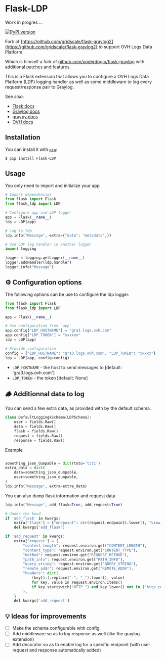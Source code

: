 # Flask-LDP

Work in progres ...

[![PyPI version](https://badge.fury.io/py/Flask-LDP.svg)](https://badge.fury.io/py/Flask-LDP)

Fork of [https://github.com/gridscale/flask-graylog2](https://github.com/gridscale/flask-graylog2) to support OVH Logs Data Platform.

Which is himself a fork of [github.com/underdogio/flask-graylog](https://github.com/underdogio/flask-graylog) with additional patches and features.

This is a Flask extension that allows you to configure a OVH Logs Data Platform (LDP) logging handler as well as some middleware to log every request/response pair to Graylog.

See also:

- [Flask docs](https://flask.palletsprojects.com/en/1.1.x/logging/)
- [Graylog docs](https://docs.graylog.org/en/latest/index.html)
- [graypy docs](https://graypy.readthedocs.io/en/stable/?badge=stable#)
- [OVH docs](https://docs.ovh.com/fr/logs-data-platform/)

## Installation

You can install it with [`pip`](https://pypi.org/):

    $ pip install Flask-LDP

## Usage

You only need to import and initialize your app

```python
# Import dependencies
from flask import Flask
from flask_ldp import LDP

# Configure app and LDP logger
app = Flask(__name__)
ldp = LDP(app)

# Log to ldp
ldp.info("Message", extra={"data": "metadata",})

# Use LDP log handler in another logger
import logging

logger = logging.getLogger(__name__)
logger.addHandler(ldp.handler)
logger.info("Message")
```

## ⚙️ Configuration options

The following options can be use to configure the ldp logger.

```python
from flask import Flask
from flask_ldp import LDP

app = Flask(__name__)

# Use configuration from `app`
app.config["LDP_HOSTNAME"] = "gra3.logs.ovh.com"
app.config["LDP_TOKEN"] = "xxxxxx"
ldp = LDP(app)

# Provide configuration
config = {"LDP_HOSTNAME": "gra3.logs.ovh.com", "LDP_TOKEN": "xxxxx"}
ldp = LDP(app, config=config)
```
- `LDP_HOSTNAME` - the host to send messages to [default: 'gra3.logs.ovh.com']
- `LDP_TOKEN` - the token [default: None]

## 🪵 Additionnal data to log

You can send a few extra data, as provided with by the default schema.
```python
class DefaultLoggingkSchema(LDPSchema):
    user = fields.Raw()
    data = fields.Raw()
    flask = fields.Raw()
    request = fields.Raw()
    response = fields.Raw()
```

Example

```python

something_json_dumpable = dict(toto='titi')
extra_data = dict(
    data=something_json_dumpable,
    user=something_json_dumpable,
)
ldp.info("Message", extra=extra_data)
```

You can also dump flask information and request data 
```python
ldp.info("Message", add_flask=True, add_request=True)

# Under the hood
if 'add_flask' in kwargs:
    extra['flask'] = {"endpoint": str(request.endpoint).lower(), "view_args": request.view_args}
    del kwargs['add_flask']

if 'add_request' in kwargs:
    extra['request'] = {
        "content_length": request.environ.get("CONTENT_LENGTH"),
        "content_type": request.environ.get("CONTENT_TYPE"),
        "method": request.environ.get("REQUEST_METHOD"),
        "path_info": request.environ.get("PATH_INFO"),
        "query_string": request.environ.get("QUERY_STRING"),
        "remote_addr": request.environ.get("REMOTE_ADDR"),
        "headers": dict(
            (key[5:].replace("-", "_").lower(), value)
            for key, value in request.environ.items()
            if key.startswith("HTTP_") and key.lower() not in ("http_cookie",)
        ),
    }
    del kwargs['add_request']
```

## 💡 Ideas for improvements

- [ ] Make the schema configurable with config
- [ ] Add middleware so as to log response as well (like the graylog extension)
- [ ] Add decorator so as to enable log for a specific endpoint (with user request and response automatically added)